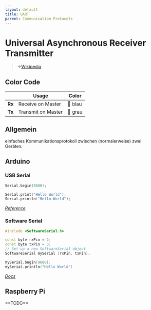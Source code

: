 ```yaml
---
layout: default
title: UART
parent: Communication Protocols
---
```


# Universal Asynchronous Receiver Transmitter

> →[Wikipedia](https://de.wikipedia.org/wiki/Universal_Asynchronous_Receiver_Transmitter)

## Color Code

|     | Usage              | Color |
| ------ | ------------------ | ----- |
| **Rx** | Receive on Master  | 🔵 blau   |
| **Tx** | Transmit on Master | 🔘 grau  |

## Allgemein

einfaches Kommunikationsprotokoll zwischen (normalerweise) zwei Geräten.

## Arduino

### USB Serial

````c++
Serial.begin(9600);

Serial.print("Hello World");
Serial.println("Hello World");
````

*[Reference](https://www.arduino.cc/reference/en/language/functions/communication/serial/)*

### Software Serial

```c++
#include <SoftwareSerial.h>

const byte rxPin = 2;
const byte txPin = 3;
// Set up a new SoftwareSerial object
SoftwareSerial mySerial (rxPin, txPin);

mySerial.begin(9600);
mySerial.println("Hello World")
```

*[Docs](https://docs.arduino.cc/learn/built-in-libraries/software-serial)*

## Raspberry Pi

==TODO==